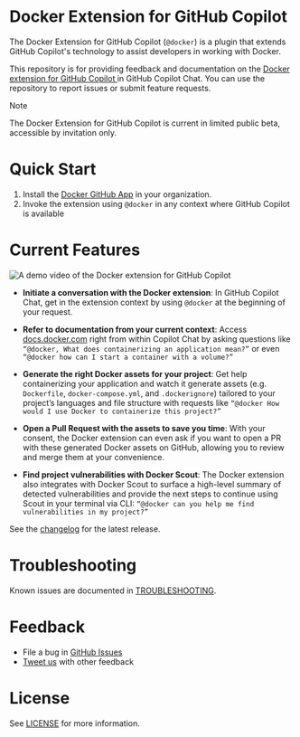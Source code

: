 # Docker Extension for GitHub Copilot

The Docker Extension for GitHub Copilot (`@docker`) is a plugin that extends GitHub Copilot's technology to assist developers in working with Docker. 

This repository is for providing feedback and documentation on the [Docker extension for GitHub Copilot ](https://github.com/apps/docker) in GitHub Copilot Chat. You can use the repository to report issues or submit feature requests. 

> [!NOTE]
> The Docker Extension for GitHub Copilot is current in limited public beta, accessible by invitation only.

# Quick Start

1. Install the [Docker GitHub App](https://github.com/apps/docker) in your organization.
1. Invoke the extension using `@docker` in any context where GitHub Copilot is available

# Current Features

![A demo video of the Docker extension for GitHub Copilot](extension_demo.gif)

- **Initiate a conversation with the Docker extension**: In GitHub Copilot Chat, get in the extension context by using `@docker` at the beginning of your request.

- **Refer to documentation from your current context**: Access [docs.docker.com](https://docs.docker.com) right from within Copilot Chat by asking questions like `“@docker, What does containerizing an application mean?”` or even `“@docker how can I start a container with a volume?”`

- **Generate the right Docker assets for your project**: Get help containerizing your application and watch it generate assets (e.g. `Dockerfile`, `docker-compose.yml`, and `.dockerignore`) tailored to your project’s languages and file structure with requests like `“@docker How would I use Docker to containerize this project?” `

- **Open a Pull Request with the assets to save you time**: With your consent, the Docker extension can even ask if you want to open a PR with these generated Docker assets on GitHub, allowing you to review and merge them at your convenience.

- **Find project vulnerabilities with Docker Scout**: The Docker extension also integrates with Docker Scout to surface a high-level summary of detected vulnerabilities and provide the next steps to continue using Scout in your terminal via CLI: `“@docker can you help me find vulnerabilities in my project?”`

See the [changelog](CHANGELOG.md) for the latest release.

# Troubleshooting

Known issues are documented in [TROUBLESHOOTING](TROUBLESHOOTING.md).

# Feedback

-   File a bug in [GitHub Issues](https://github.com/docker/copilot-issues/issues/new/choose)
-   [Tweet us](https://twitter.com/docker) with other feedback

# License

See [LICENSE](LICENSE) for more information.